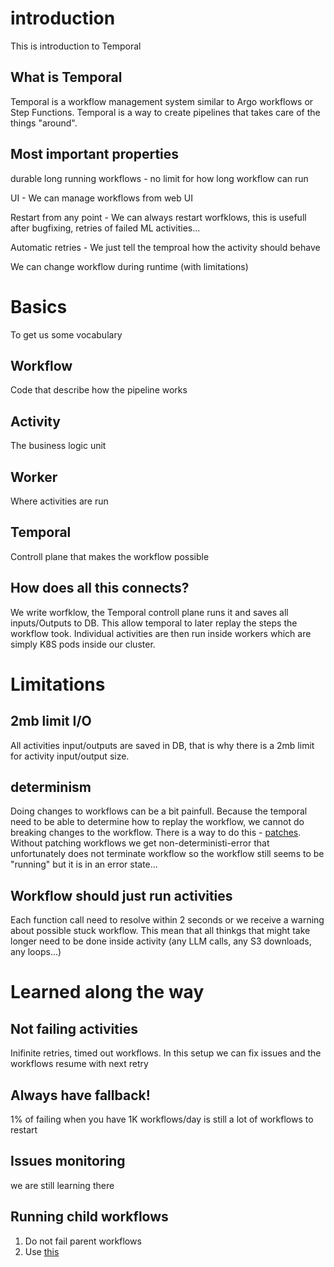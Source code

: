 # introduction
This is introduction to Temporal

## What is Temporal
Temporal is a workflow management system similar to Argo workflows or Step Functions. Temporal is a way to create pipelines that takes care of the things "around".

## Most important properties
 durable long running workflows - no limit for how long workflow can run

 UI - We can manage workflows from web UI

 Restart from any point - We can always restart worfklows, this is usefull after bugfixing, retries of failed ML activities...

 Automatic retries - We just tell the temproal how the activity should behave

 We can change workflow during runtime (with limitations)


# Basics
To get us some vocabulary

## Workflow
Code that describe how the pipeline works

## Activity
The business logic unit

## Worker
Where activities are run

## Temporal
Controll plane that makes the workflow possible

## How does all this connects?
We write worfklow, the Temporal controll plane runs it and saves all inputs/Outputs to DB. This allow temporal to later replay the steps the workflow took. Individual activities are then run inside workers which are simply K8S pods inside our cluster.

# Limitations

## 2mb limit I/O
All activities input/outputs are saved in DB, that is why there is a 2mb limit for activity input/output size.

## determinism
Doing changes to workflows can be a bit painfull. Because the temporal need to be able to determine how to replay the workflow, we cannot do breaking changes to the workflow. There is a way to do this - [patches](https://github.com/parrot-com/parrot/blob/5cc281d257ead35d6a4f284d855911a247ef06cd/backend/parrot/pipelines/medical_summary/merge_medical_records_workflow.py#L271). Without patching workflows we get non-deterministi-error that unfortunately does not terminate workflow so the workflow still seems to be "running" but it is in an error state...

## Workflow should just run activities
Each function call need to resolve within 2 seconds or we receive a warning about possible stuck workflow. This mean that all thinkgs that might take longer need to be done inside activity (any LLM calls, any S3 downloads, any loops...)

# Learned along the way

## Not failing activities
Inifinite retries, timed out workflows. In this setup we can fix issues and the workflows resume with next retry

## Always have fallback!
1% of failing when you have 1K workflows/day is still a lot of workflows to restart

## Issues monitoring
we are still learning there

## Running child workflows
1. Do not fail parent workflows
2. Use [this](https://github.com/parrot-com/parrot/blob/debba7d1d9fab463e11f65b9b4811fce07607df3/backend/parrot/pipelines/helpers.py#L325)
